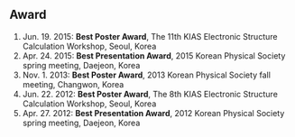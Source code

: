## Award
1. Jun. 19. 2015: **Best Poster Award**, The 11th KIAS Electronic Structure Calculation Workshop, Seoul, Korea
1. Apr. 24. 2015: **Best Presentation Award**, 2015 Korean Physical Society spring meeting, Daejeon, Korea
1. Nov. 1. 2013: **Best Poster Award**, 2013 Korean Physical Society fall meeting, Changwon, Korea
1. Jun. 22. 2012: **Best Poster Award**, The 8th KIAS Electronic Structure Calculation Workshop, Seoul, Korea
1. Apr. 27. 2012: **Best Presentation Award**, 2012 Korean Physical Society spring meeting, Daejeon, Korea  


